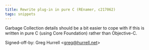 ```yaml
---
title: Rewrite plug-in in pure C (REnamer, c217062)
tags: snippets
---
```


Garbage Collection details should be a bit easier to cope with if this is written in pure C (using Core Foundation) rather than Objective-C.

Signed-off-by: Greg Hurrell &lt;greg@hurrell.net&gt;
